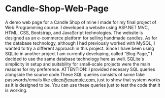# Candle-Shop-Web-Page
A demo web page for a Candle Shop of mine I made for my final project of Web Programming course.
I developed a website using ASP.NET MVC, HTML, CSS, Bootstrap, and JavaScript technologies. The
website is designed as an e-commerce platform for selling handmade candles. As for the database
technology, although I had previously worked with MySQL, I wanted to try a different approach in this
project. Since I have been using SQLite in another project I am currently developing, called “Blog
Page,” I decided to use the same database technology here as well. SQLite's simplicity in setup and
suitability for small-scale projects were the main reasons for my preference. ATTENTION: I provided necesary SQL queries alongside the source code.These SQL queries consists of some fake passwords/emails like eileen@example.com, just to show that system works as it is designed to be. You can use these queries just to test the code that it is working.

